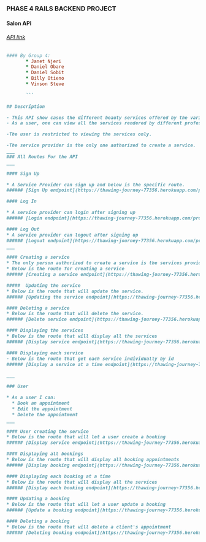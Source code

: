 ### PHASE 4 RAILS BACKEND PROJECT

#### Salon API

###### [API link](https://thawing-journey-77356.herokuapp.com/")

```rb
#### By Group 4: 
       * Janet Njeri
       * Daniel Obare
       * Daniel Sobit
       * Billy Otieno
       * Vinson Steve
     
       ```

## Description

- This API show cases the different beauty services offered by the various service providers.
- As a user, one can view all the services rendered by different professionals, and also book an appointment with the preferred service provider.

-The user is restricted to viewing the services only.

-The service provider is the only one authorized to create a service.
___
### All Routes For the API
___

#### Sign Up 

* A Service Provider can sign up and below is the specific route.
###### [Sign Up endpoint](https://thawing-journey-77356.herokuapp.com/provider")

#### Log In

* A service provider can login after signing up
###### [Login endpoint](https://thawing-journey-77356.herokuapp.com/provider/login")

#### Log Out
* A service provider can logout after signing up
###### [Logout endpoint](https://thawing-journey-77356.herokuapp.com/provider/logout")
___

#### Creating a service
* The only person authorized to create a service is the services provider only after he or she signs up
* Below is the route for creating a service
###### [Creating a service endpoint](https://thawing-journey-77356.herokuapp.com/service")

#####  Updating the service
* Below is the route that will update the service.
###### [Updating the service endpoint](https://thawing-journey-77356.herokuapp.com/services/:id")

#### Deleting a service
* Below is the route that will delete the service.
###### [Delete service endpoint](https://thawing-journey-77356.herokuapp.com/services/:id")

#### Displaying the services
* Below is the route that will display all the services
###### [Display service endpoint](https://thawing-journey-77356.herokuapp.com/services)

#### Displaying each service
- Below is the route that get each service individually by id
###### [Display a service at a time endpoint](https://thawing-journey-77356.herokuapp.com/services")

___

### User

* As a user I can:
  * Book an appointment
  * Edit the appointment
  * Delete the appointment
___

#### User creating the service
* Below is the route that will let a user create a booking
###### [Display service endpoint](https://thawing-journey-77356.herokuapp.com/booking)

#### Displaying all bookings
* Below is the route that will display all booking appointments
###### [Display booking endpoint](https://thawing-journey-77356.herokuapp.com/bookings)

#### Displaying each booking at a time
* Below is the route that will display all the services
###### [Display each booking endpoint](https://thawing-journey-77356.herokuapp.com/booking/:id)

#### Updating a booking
* Below is the route that will let a user update a booking
###### [Update a booking endpoint](https://thawing-journey-77356.herokuapp.com/booking/:id)

#### Deleting a booking
* Below is the route that will delete a client's appointment
###### [Deleting booking endpoint](https://thawing-journey-77356.herokuapp.com/booking/:id)







